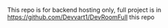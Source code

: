 This repo is for backend hosting only, full project is in https://github.com/Devvart1/DevRoomFull this repo

